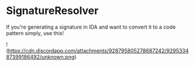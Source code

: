 # SignatureResolver
If you're generating a signature in IDA and want to convert it to a code pattern simply, use this!

!(https://cdn.discordapp.com/attachments/928795805278687242/929533487399186492/unknown.png)
